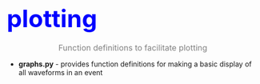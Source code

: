 <h1><font color="blue"><font size="7">plotting</font></font></h1>
<p align=center>
<font color="gray"><font size="3">Function definitions to facilitate plotting</font></font><br>
</p>
<ul>
    <li><b>graphs.py</b> - provides function definitions for making a basic display of all waveforms in an event</li>
</ul>


